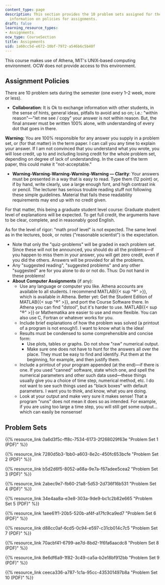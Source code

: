 ```yaml
---
content_type: page
description: This section provides the 10 problem sets assigned for the course and
  information on policies for assignments.
draft: false
learning_resource_types:
- Assignments
ocw_type: CourseSection
title: Assignments
uid: 1a60cc5d-e672-10bf-7972-a546b6c5b40f
---
```

This course makes use of Athena, MIT's UNIX-based computing environment. OCW does not provide access to this environment.

## Assignment Policies

There are 10 problem sets during the semester (one every 1–2 week, more or less).

- **Collaboration**: It is Ok to exchange information with other students, in the sense of hints, general ideas, pitfalls to avoid and so on; i.e.: "within reason"—"let me see / copy" your answer is not within reason. But, the final answer must be written 100% alone, with understanding of every dot that goes in there.

**Warning:** You are 100% responsible for any answer you supply in a problem set, or (for that matter) in the term paper. I can call you any time to explain your answer. If I am not convinced that you understand what you wrote, you will lose credit, up to and including losing credit for the whole problem set, depending on degree of lack of understanding. In the case of the term paper, this could make it "not-acceptable."

- **Warning-Warning-Warning-Warning-Warning — Clarity**: Your answers must be presented in a way that is easy to read. Type them (12 point) or, if by hand, write clearly, use a large enough font, and high contrast ink or pencil. The lecturer has serious trouble reading stuff not following these simple guidelines. Material that fails these readability requirements may end up with no credit given.

For that matter, this being a graduate student level course: Graduate student level of explanations will be expected. To get full credit, the arguments have to be clear, complete, and in reasonably good English.

As for the level of rigor: "math proof level" is not expected. The same level as in the lectures, book, or notes ("reasonable scientist") is the expectation.

- Note that only the "quiz-problems" will be graded in each problem set. Since these will not be announced, you should do all the problems—if you happen to miss them in your answer, you will get zero credit, even if you did the others. Answers will be provided for all the problems.
- Any "suggested reading", "suggested problems" and any other "suggested" are for you alone to do or not do. Thus: Do not hand in these problems!
- **About** **Computer Assignments** (if any):
    - Use any language or computer you like. Athena accounts are available to all students. I recommend MATLAB{{< sup "®" >}}, which is available in Athena. Better yet: Get the Student Edition of MATLAB{{< sup "®" >}}, and port the Course Software there. In Athena you can find "dstool", but it's harder to use. MATLAB{{< sup "®" >}} or Mathematika are easier to use and more flexible. You can also use C, Fortran or whatever works for you.
    - Include brief explanations of how the problem was solved (a printout of a program is not enough!). I want to know what is the idea!
    - Results must be condensed to some comprehensible and concise form:
        - Use plots, tables or graphs. Do not show "raw" numerical output.
        - Make sure one does not have to hunt for the answers all over the place. They must be easy to find and identify. Put them at the beginning, for example, and then justify them.
    - Include a printout of your program appended (at the end)—if there is one. If you used "canned" software, state which one, and spell the numerical parameters and other such data used—these things usually give you a choice of time step, numerical method, etc. I do not want to see such things used as "black boxes" with default parameters. I want you to think, and know, what you are doing.
    - Look at your output and make very sure it makes sense! That a program "runs" does not mean it does so as intended. For example, if you are using too large a time step, you will still get some output… which can easily be nonsense!

## Problem Sets

{{% resource_link 0a6d3f5c-ff8c-7534-6173-2f268029f63e "Problem Set 1 (PDF)" %}}

{{% resource_link 7280d5b3-1bb0-a603-8e2c-450fc653bcfe "Problem Set 2 (PDF)" %}}

{{% resource_link b5d2d6f5-8052-a68a-9e7a-f67adee5cea2 "Problem Set 3 (PDF)" %}}

{{% resource_link 2abec9e7-fb60-21a8-5d53-2d736f16b531 "Problem Set 4 (PDF)" %}}

{{% resource_link 34e4aa8a-e3e8-303a-9de9-bc1c2b82e665 "Problem Set 5 (PDF)" %}}

{{% resource_link 1aee61f1-20b5-520b-af4f-a17fc9ca9ed7 "Problem Set 6 (PDF)" %}}

{{% resource_link d88cc0af-6cd5-0c94-e597-c31cb014c7c5 "Problem Set 7 (PDF)" %}}

{{% resource_link 70acbf41-6799-ae7d-8bd2-1f6fa6aacdc8 "Problem Set 8 (PDF)" %}}

{{% resource_link 8e6df6a9-1f82-3c49-ca5a-b2e18bf912bb "Problem Set 9 (PDF)" %}}

{{% resource_link ceeca336-a787-1c1a-95cc-435301497b8a "Problem Set 10 (PDF)" %}}